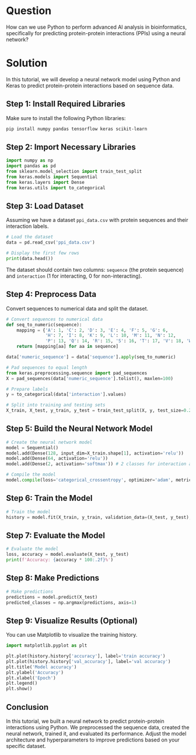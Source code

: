 # Question
How can we use Python to perform advanced AI analysis in bioinformatics, specifically for predicting protein-protein interactions (PPIs) using a neural network?

# Solution

In this tutorial, we will develop a neural network model using Python and Keras to predict protein-protein interactions based on sequence data.

## Step 1: Install Required Libraries

Make sure to install the following Python libraries:

```bash
pip install numpy pandas tensorflow keras scikit-learn
```

## Step 2: Import Necessary Libraries

```python
import numpy as np
import pandas as pd
from sklearn.model_selection import train_test_split
from keras.models import Sequential
from keras.layers import Dense
from keras.utils import to_categorical
```

## Step 3: Load Dataset

Assuming we have a dataset `ppi_data.csv` with protein sequences and their interaction labels.

```python
# Load the dataset
data = pd.read_csv('ppi_data.csv')

# Display the first few rows
print(data.head())
```

The dataset should contain two columns: `sequence` (the protein sequence) and `interaction` (1 for interacting, 0 for non-interacting).

## Step 4: Preprocess Data

Convert sequences to numerical data and split the dataset.

```python
# Convert sequences to numerical data
def seq_to_numeric(sequence):
    mapping = {'A': 1, 'C': 2, 'D': 3, 'E': 4, 'F': 5, 'G': 6, 
               'H': 7, 'I': 8, 'K': 9, 'L': 10, 'M': 11, 'N': 12, 
               'P': 13, 'Q': 14, 'R': 15, 'S': 16, 'T': 17, 'V': 18, 'W': 19, 'Y': 20}
    return [mapping[aa] for aa in sequence]

data['numeric_sequence'] = data['sequence'].apply(seq_to_numeric)

# Pad sequences to equal length
from keras.preprocessing.sequence import pad_sequences
X = pad_sequences(data['numeric_sequence'].tolist(), maxlen=100)

# Prepare labels
y = to_categorical(data['interaction'].values)

# Split into training and testing sets
X_train, X_test, y_train, y_test = train_test_split(X, y, test_size=0.2, random_state=42)
```

## Step 5: Build the Neural Network Model

```python
# Create the neural network model
model = Sequential()
model.add(Dense(128, input_dim=X_train.shape[1], activation='relu'))
model.add(Dense(64, activation='relu'))
model.add(Dense(2, activation='softmax')) # 2 classes for interaction and non-interaction

# Compile the model
model.compile(loss='categorical_crossentropy', optimizer='adam', metrics=['accuracy'])
```

## Step 6: Train the Model

```python
# Train the model
history = model.fit(X_train, y_train, validation_data=(X_test, y_test), epochs=50, batch_size=32)
```

## Step 7: Evaluate the Model

```python
# Evaluate the model
loss, accuracy = model.evaluate(X_test, y_test)
print(f'Accuracy: {accuracy * 100:.2f}%')
```

## Step 8: Make Predictions

```python
# Make predictions
predictions = model.predict(X_test)
predicted_classes = np.argmax(predictions, axis=1)
```

## Step 9: Visualize Results (Optional)

You can use Matplotlib to visualize the training history.

```python
import matplotlib.pyplot as plt

plt.plot(history.history['accuracy'], label='train accuracy')
plt.plot(history.history['val_accuracy'], label='val accuracy')
plt.title('Model accuracy')
plt.ylabel('Accuracy')
plt.xlabel('Epoch')
plt.legend()
plt.show()
```

## Conclusion

In this tutorial, we built a neural network to predict protein-protein interactions using Python. We preprocessed the sequence data, created the neural network, trained it, and evaluated its performance. Adjust the model architecture and hyperparameters to improve predictions based on your specific dataset.
